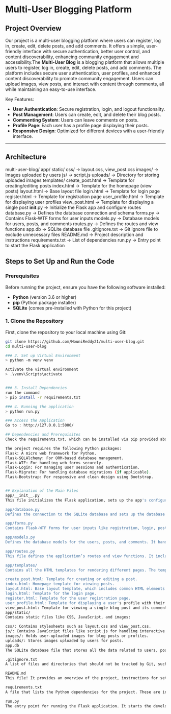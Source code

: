 # Multi-User Blogging Platform

## Project Overview
Our project is a multi-user blogging platform where users can register, log in, create, edit, delete posts, and add comments. It offers a simple, user-friendly interface with secure authentication, better user control, and content discoverability, enhancing community engagement and accessibility.The **Multi-User Blog** is a blogging platform that allows multiple users to register, log in, create, edit, delete posts, and add comments. The platform includes secure user authentication, user profiles, and enhanced content discoverability to promote community engagement. Users can upload images, view posts, and interact with content through comments, all while maintaining an easy-to-use interface.

Key Features:
- **User Authentication**: Secure registration, login, and logout functionality.
- **Post Management**: Users can create, edit, and delete their blog posts.
- **Commenting System**: Users can leave comments on posts.
- **Profile Page**: Each user has a profile page displaying their posts.
- **Responsive Design**: Optimized for different devices with a user-friendly interface.

---

## Architecture
multi-user-blog/
    app/
        static/
            css/                    -> layout.css, view_post.css
            images/                  -> Images uploaded by users
            js/                      -> script.js
            uploads/                 -> Directory for storing uploaded images
        templates/
            create_post.html         -> Template for creating/editing posts
            index.html               -> Template for the homepage (view posts)
            layout.html              -> Base layout file
            login.html               -> Template for login page
            register.html            -> Template for registration page
            user_profile.html        -> Template for displaying user profiles
            view_post.html           -> Template for displaying a single post
        __init__.py                  -> Initialize the Flask app and configure routes
        database.py                 -> Defines the database connection and schema
        forms.py                    -> Contains Flask-WTF forms for user inputs
        models.py                   -> Database models for users, posts, and comments
        routes.py                   -> Defines the routes and view functions
    app.db                         -> SQLite database file
    .gitignore.txt                 -> Git ignore file to exclude unnecessary files
    README.md                      -> Project description and instructions
    requirements.txt               -> List of dependencies
    run.py                         -> Entry point to start the Flask application

## Steps to Set Up and Run the Code

### Prerequisites
Before running the project, ensure you have the following software installed:
- **Python** (version 3.6 or higher)
- **pip** (Python package installer)
- **SQLite** (comes pre-installed with Python for this project)

### 1. Clone the Repository
First, clone the repository to your local machine using Git:
```bash
git clone https://github.com/MouniReddy21/multi-user-blog.git
cd multi-user-blog

### 2. Set up Virtual Environment
> python -m venv venv

Activate the virtual environment
> .\venv\Scripts\activate


### 3. Install Dependencies
run the command
> pip install -r requirements.txt

### 4. Running the application
> python run.py

### Access the Application
Go to : http://127.0.0.1:5000/

## Dependencies and Prerequisites
Check the requirements.txt, which can be installed via pip provided above.

The project requires the following Python packages:
Flask: A micro web framework for Python.
Flask-SQLAlchemy: For ORM-based database management.
Flask-WTF: For handling web forms securely.
Flask-Login: For managing user sessions and authentication.
Flask-Migrate: For handling database migrations (if applicable).
Flask-Bootstrap: For responsive and clean design using Bootstrap.


## Explanation of the Main Files
app/__init__.py
This file initializes the Flask application, sets up the app's configurations, and registers routes and blueprints.

app/database.py
Defines the connection to the SQLite database and sets up the database schema. It contains the db object which is used to interact with the database.

app/forms.py
Contains Flask-WTF forms for user inputs like registration, login, post creation, and commenting.

app/models.py
Defines the database models for the users, posts, and comments. It handles the relationships between users, posts, and comments in the database.

app/routes.py
This file defines the application’s routes and view functions. It includes logic for displaying posts, handling user authentication, and managing the creation and editing of blog posts.

app/templates/
Contains all the HTML templates for rendering different pages. The templates include:

create_post.html: Template for creating or editing a post.
index.html: Homepage template for viewing posts.
layout.html: Base layout template, which includes common HTML elements like headers and footers.
login.html: Template for the login page.
register.html: Template for the user registration page.
user_profile.html: Template for displaying a user's profile with their posts.
view_post.html: Template for viewing a single blog post and its comments.
app/static/
Contains static files like CSS, JavaScript, and images:

css/: Contains stylesheets such as layout.css and view_post.css.
js/: Contains JavaScript files like script.js for handling interactive elements.
images/: Holds user-uploaded images for blog posts or profiles.
uploads/: Stores images uploaded by users for posts.
app.db
The SQLite database file that stores all the data related to users, posts, and comments.

.gitignore.txt
A list of files and directories that should not be tracked by Git, such as the app.db database, virtual environment files, and compiled Python files.

README.md
This file! It provides an overview of the project, instructions for setup and usage, and explanations of key components.

requirements.txt
A file that lists the Python dependencies for the project. These are installed using pip to set up the project environment.

run.py
The entry point for running the Flask application. It starts the development server and runs the application.




